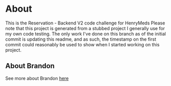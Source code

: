# About

This is the Reservation - Backend V2 code challenge for HenryMeds
Please note that this project is generated from a stubbed project I generally use for my own code testing.
The only work I've done on this branch as of the initial commit is updating this readme, and as such, 
the timestamp on the first commit could reasonably be used to show when I started working on this project.

## About Brandon

See more about Brandon [here](https://therealbrandon.org)

